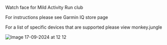 Watch face for Mild Activity Run club

For instructions please see Garmin IQ store page

For a list of specific devices that are supported please view monkey.jungle

![Image 17-09-2024 at 12 12](https://github.com/user-attachments/assets/64778082-d94f-4691-af2e-35591f075843)
